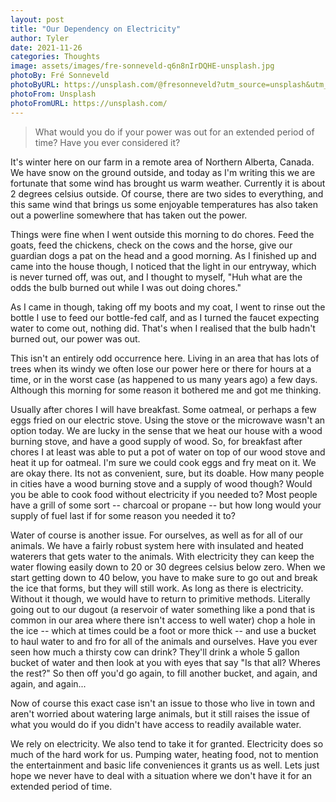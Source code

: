 ```yaml
---
layout: post
title: "Our Dependency on Electricity"
author: Tyler
date: 2021-11-26
categories: Thoughts
image: assets/images/fre-sonneveld-q6n8nIrDQHE-unsplash.jpg
photoBy: Fré Sonneveld
photoByURL: https://unsplash.com/@fresonneveld?utm_source=unsplash&utm_medium=referral&utm_content=creditCopyText
photoFrom: Unsplash
photoFromURL: https://unsplash.com/
---
```



> What would you do if your power was out for an extended period of time? Have you ever considered it?

It's winter here on our farm in a remote area of Northern Alberta, Canada. We have snow on the ground outside, and today as I'm writing this we are fortunate that some wind has brought us warm weather. Currently it is about 2 degrees celsius outside. Of course, there are two sides to everything, and this same wind that brings us some enjoyable temperatures has also taken out a powerline somewhere that has taken out the power.  
<!--more-->
Things were fine when I went outside this morning to do chores. Feed the goats, feed the chickens, check on the cows and the horse, give our guardian dogs a pat on the head and a good morning. As I finished up and came into the house though, I noticed that the light in our entryway, which is never turned off, was out, and I thought to myself, "Huh what are the odds the bulb burned out while I was out doing chores."

As I came in though, taking off my boots and my coat, I went to rinse out the bottle I use to feed our bottle-fed calf, and as I turned the faucet expecting water to come out, nothing did. That's when I realised that the bulb hadn't burned out, our power was out. 

This isn't an entirely odd occurrence here. Living in an area that has lots of trees when its windy we often lose our power here or there for hours at a time, or in the worst case (as happened to us many years ago) a few days. Although this morning for some reason it bothered me and got me thinking. 

Usually after chores I will have breakfast. Some oatmeal, or perhaps a few eggs fried on our electric stove. Using the stove or the microwave wasn't an option today. We are lucky in the sense that we heat our house with a wood burning stove, and have a good supply of wood. So, for breakfast after chores I at least was able to put a pot of water on top of our wood stove and heat it up for oatmeal. I'm sure we could cook eggs and fry meat on it. We are okay there. Its not as convenient, sure, but its doable. How many people in cities have a wood burning stove and a supply of wood though? Would you be able to cook food without electricity if you needed to? Most people have a grill of some sort -- charcoal or propane -- but how long would your supply of fuel last if for some reason you needed it to?

Water of course is another issue. For ourselves, as well as for all of our animals. We have a fairly robust system here with insulated and heated waterers that gets water to the animals. With electricity they can keep the water flowing easily down to 20 or 30 degrees celsius below zero. When we start getting down to 40 below, you have to make sure to go out and break the ice that forms, but they will still work. As long as there is electricity. Without it though, we would have to return to primitive methods. Literally going out to our dugout (a reservoir of water something like a pond that is common in our area where there isn't access to well water) chop a hole in the ice -- which at times could be a foot or more thick -- and use a bucket to haul water to and fro for all of the animals and ourselves. Have you ever seen how much a thirsty cow can drink? They'll drink a whole 5 gallon bucket of water and then look at you with eyes that say "Is that all? Wheres the rest?" So then off you'd go again, to fill another bucket, and again, and again, and again...

Now of course this exact case isn't an issue to those who live in town and aren't worried about watering large animals, but it still raises the issue of what you would do if you didn't have access to readily available water. 

We rely on electricity. We also tend to take it for granted. Electricity does so much of the hard work for us. Pumping water, heating food, not to mention the entertainment and basic life conveniences it grants us as well. Lets just hope we never have to deal with a situation where we don't have it for an extended period of time.   
